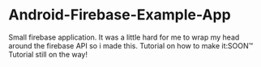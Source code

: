 # Android-Firebase-Example-App
Small firebase application. It was a little hard for me to wrap my head around the firebase API so i made this.
Tutorial on how to make it:SOON™
Tutorial still on the way!
